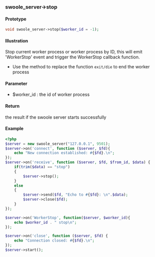 ### swoole_server->stop

#### Prototype

```php
void swoole_server->stop($worker_id = -1);
```

#### Illustration

Stop current worker process or worker process by ID, this will emit 'WorkerStop' event and trigger the WorkerStop callback function.

- Use the method to replace the function `exit/die` to end the worker process

#### Parameter

* $worker_id : the id of worker process

#### Return

the result if the swoole server starts successfully 

#### Example

``` php
<?php
$server = new swoole_server("127.0.0.1", 9501);
$server->on('connect', function ($server, $fd){
    echo "New connection established: #{$fd}.\n";
});
$server->on('receive', function ($server, $fd, $from_id, $data) {
    if(trim($data) == "stop")
    {
        $server->stop();
    }
    else
    {
        $server->send($fd, "Echo to #{$fd}: \n".$data);
        $server->close($fd);
    }
});

$server->on('WorkerStop', function($server, $worker_id){
    echo $worker_id . " stop\n";
});

$server->on('close', function ($server, $fd) {
    echo "Connection closed: #{$fd}.\n";
});
$server->start();
```
